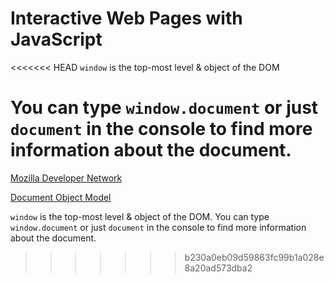 # Interactive Web Pages with JavaScript

<<<<<<< HEAD
`window` is the top-most level & object of the DOM

You can type `window.document` or just `document` in the console to find more information about the document.
=======
[Mozilla Developer Network](http://mdn.mozilla.org/)

[Document Object Model](https://developer.mozilla.org/en-US/docs/Web/API/Document_Object_Model)

`window` is the top-most level & object of the DOM. You can type `window.document` or just `document` in the console to find more information about the document.
>>>>>>> b230a0eb09d59863fc99b1a028e8a20ad573dba2
